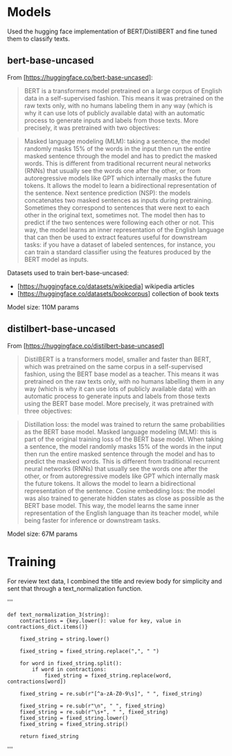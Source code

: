 # Models
Used the hugging face implementation of BERT/DistilBERT and fine tuned them to classify texts.

## bert-base-uncased
From [https://huggingface.co/bert-base-uncased]:
>BERT is a transformers model pretrained on a large corpus of English data in a self-supervised fashion. This means it was pretrained on the raw texts only, with no humans labeling them in any way (which is why it can use lots of publicly available data) with an automatic process to generate inputs and labels from those texts. More precisely, it was pretrained with two objectives:

>Masked language modeling (MLM): taking a sentence, the model randomly masks 15% of the words in the input then run the entire masked sentence through the model and has to predict the masked words. This is different from traditional recurrent neural networks (RNNs) that usually see the words one after the other, or from autoregressive models like GPT which internally masks the future tokens. It allows the model to learn a bidirectional representation of the sentence.
>Next sentence prediction (NSP): the models concatenates two masked sentences as inputs during pretraining. Sometimes they correspond to sentences that were next to each other in the original text, sometimes not. The model then has to predict if the two sentences were following each other or not.
>This way, the model learns an inner representation of the English language that can then be used to extract features useful for downstream tasks: if you have a dataset of labeled sentences, for instance, you can train a standard classifier using the features produced by the BERT model as inputs.

Datasets used to train bert-base-uncased:
* [https://huggingface.co/datasets/wikipedia] wikipedia articles
* [https://huggingface.co/datasets/bookcorpus] collection of book texts

Model size: 110M params


## distilbert-base-uncased
From [https://huggingface.co/distilbert-base-uncased]
>DistilBERT is a transformers model, smaller and faster than BERT, which was pretrained on the same corpus in a self-supervised fashion, using the BERT base model as a teacher. This means it was pretrained on the raw texts only, with no humans labelling them in any way (which is why it can use lots of publicly available data) with an automatic process to generate inputs and labels from those texts using the BERT base model. More precisely, it was pretrained with three objectives:

>Distillation loss: the model was trained to return the same probabilities as the BERT base model.
>Masked language modeling (MLM): this is part of the original training loss of the BERT base model. When taking a sentence, the model randomly masks 15% of the words in the input then run the entire masked sentence through the model and has to predict the masked words. This is different from traditional recurrent neural networks (RNNs) that usually see the words one after the other, or from autoregressive models like GPT which internally mask the future tokens. It allows the model to learn a bidirectional representation of the sentence.
>Cosine embedding loss: the model was also trained to generate hidden states as close as possible as the BERT base model. This way, the model learns the same inner representation of the English language than its teacher model, while being faster for inference or downstream tasks.

Model size: 67M params

# Training

For review text data, I combined the title and review body for simplicity and sent that through a text_normalization function. 

'''

    def text_normalization_3(string):
        contractions = {key.lower(): value for key, value in contractions_dict.items()}

        fixed_string = string.lower()

        fixed_string = fixed_string.replace(",", " ")

        for word in fixed_string.split():
            if word in contractions:
                fixed_string = fixed_string.replace(word, contractions[word])

        fixed_string = re.sub(r"[^a-zA-Z0-9\s]", " ", fixed_string)

        fixed_string = re.sub(r"\n", " ", fixed_string)
        fixed_string = re.sub(r"\s+", " ", fixed_string)
        fixed_string = fixed_string.lower()
        fixed_string = fixed_string.strip()

        return fixed_string

'''    








